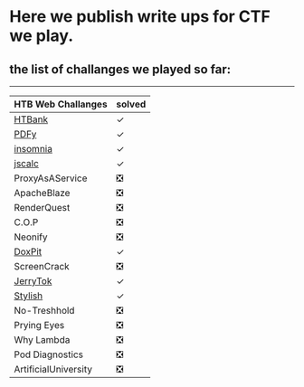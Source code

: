 # Here we publish write ups for CTF we play.
## the list of challanges we played so far:
***
| HTB Web Challanges | solved |
| ----------- | ----------- |
| [HTBank](https://github.com/Fire-Null/Write-Ups/blob/main/CTF/web/Htbank/Readme.md) |✓|
|[PDFy](https://github.com/Fire-Null/Write-Ups/blob/main/CTF/web/PDFy/Readme.md) |✓|
|[insomnia](https://github.com/Fire-Null/Write-Ups/tree/main/CTF/web/Insomnia)|✓|
|[jscalc](https://github.com/Fire-Null/Write-Ups/tree/main/CTF/web/jscalc)|✓|
|ProxyAsAService|❎|
|ApacheBlaze|❎|
|RenderQuest|❎|
|C.O.P|❎|
|Neonify|❎|
|[DoxPit](https://github.com/Fire-Null/Write-Ups/tree/main/CTF/web/DoxPit)|✓|
|ScreenCrack|❎|
|[JerryTok](https://github.com/Fire-Null/Write-Ups/tree/main/CTF/web/JerryTok)|✓|
|[Stylish](https://github.com/Fire-Null/Write-Ups/tree/main/CTF/web/Stylish)|✓|
|No-Treshhold|❎|
|Prying Eyes|❎|
|Why Lambda|❎|
|Pod Diagnostics|❎|
|ArtificialUniversity|❎|
